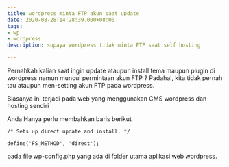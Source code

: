 ```yaml
---
title: wordpress minta FTP akun saat update
date: 2020-08-28T14:28:39.000+08:00
tags:
- wp
- wordpress
description: supaya wordpress tidak minta FTP saat self hosting

---
```

Pernahkah kalian saat ingin update ataupun install tema maupun plugin di wordpress namun muncul permintaan akun FTP ? Padahal, kita tidak pernah tau ataupun men-setting akun FTP pada wordpress.

Biasanya ini terjadi pada web yang menggunakan CMS wordpress dan hosting sendiri

Anda Hanya perlu membahkan baris berikut

    /* Sets up direct update and install. */

    define('FS_METHOD', 'direct');

pada file wp-config.php yang ada di folder utama aplikasi web wordpress.